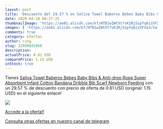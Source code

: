 ```yaml
---
layout: post
title: 'Descuento del 29.57 % en Saliva Towel Baberos Bebes Baby Bibs & A'
date: 2020-04-18 08:27:25
thumbnailImage: 'https://ae01.alicdn.com/kf/HTB1wIWtXtfvK1RjSspfq6zzXFXaJ/Saliva-Towel-Baberos-Bebes-Baby-Bibs-Anti-drop-Rope-Super-Absorbent-Infant-Cotton-Bandana-Dribble-Bib.jpg_350x350._SL200_.jpg'
images: [ 'https://ae01.alicdn.com/kf/HTB1wIWtXtfvK1RjSspfq6zzXFXaJ/Saliva-Towel-Baberos-Bebes-Baby-Bibs-Anti-drop-Rope-Super-Absorbent-Infant-Cotton-Bandana-Dribble-Bib.jpg_350x350._SL200_.jpg' ]
comments: true
category: ofertas
author: ring
slug: 32950043968
description:
actualPrice: 0.81 USD
comparePrice: 1.15 USD
inStock: true
---
```


Tienes [Saliva Towel Baberos Bebes Baby Bibs & Anti-drop Rope Super Absorbent Infant Cotton Bandana Dribble Bib Scarf Newborn Feeding](https://www.amazon.com/dp/32950043968/?tag=redken08-20) con un 29.57 % de descuento con precio de oferta de 0.81 USD (original: 1.15 USD) en el siguiente enlace!

[![](https://ae01.alicdn.com/kf/HTB1wIWtXtfvK1RjSspfq6zzXFXaJ/Saliva-Towel-Baberos-Bebes-Baby-Bibs-Anti-drop-Rope-Super-Absorbent-Infant-Cotton-Bandana-Dribble-Bib.jpg_350x350._SL200_.jpg)](https://www.amazon.com/dp/32950043968/?tag=redken08-20)

[Accede a la oferta!!](https://www.amazon.com/dp/32950043968/?tag=redken08-20)

[Consulta otras ofertas en nuestro canal de telegram](https://t.me/s/ofertas25)

